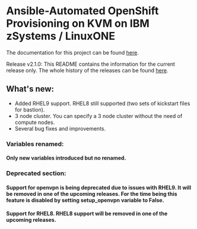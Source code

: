 # Ansible-Automated OpenShift Provisioning on KVM on IBM zSystems / LinuxONE
The documentation for this project can be found [here](https://ibm.github.io/Ansible-OpenShift-Provisioning/).

Release v2.1.0:
This README contains the information for the current release only.
The whole history of the releases can be found [here](https://github.com/IBM/Ansible-OpenShift-Provisioning/releases).

## What's new:
* Added RHEL9 support. RHEL8 still supported (two sets of kickstart files for bastion).
* 3 node cluster. You can specify a 3 node cluster without the need of compute nodes.
* Several bug fixes and improvements.

### Variables renamed:

#### Only new variables introduced but no renamed.

### Deprecated section:

#### Support for openvpn is being deprecated due to issues with RHEL9. It will be removed in one of the upcoming releases. For the time being this feature is disabled by setting setup_openvpn variable to False.
#### Support for RHEL8. RHEL8 support will be removed in one of the upcoming releases.
